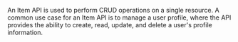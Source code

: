 An Item API is used to perform CRUD operations on a single resource. A common use case for an Item API is to manage a user profile, where the API provides the ability to create, read, update, and delete a user's profile information.